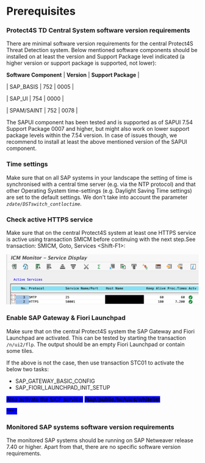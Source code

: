 # Prerequisites

### Protect4S TD Central System s**oftware version requirements**

There are minimal software version requirements for the central Protect4S Threat Detection system. Below mentioned software components should be installed on at least the version and Support Package level indicated (a higher version or support package is supported, not lower):



**Software Component** | **Version** | **Support Package** |

\| SAP\_BASIS | 752 | 0005 |

\| SAP\_UI | 754 | 0000 |

\| SPAM/SAINT | 752 | 0078 |



The SAPUI component has been tested and is supported as of SAPUI 7.54 Support Package 0007 and higher, but might also work on lower support package levels within the 7.54 version. In case of issues though, we recommend to install at least the above mentioned version of the SAPUI component.

### Time settings

Make sure that on all SAP systems in your landscape the setting of time is synchronised with a central time server (e.g. via the NTP protocol) and that other Operating System time-settings (e.g. Daylight Saving Time settings) are set to the default settings. We don't take into account the parameter _`zdate/DSTswitch_contloctime`_.

### Check active HTTPS service <a href="#check-that-http-s-service-is-active" id="check-that-http-s-service-is-active"></a>

Make sure that on the central Protect4S system at least one HTTPS service is active using transaction SMICM before continuing with the next step.See transaction: SMICM, Goto, Services \<Shift-F1>:

![SMICM HTTPS Service should be active](<../../.gitbook/assets/image (56) (1).png>)

### Enable SAP Gateway & Fiori Launchpad

Make sure that on the central Protect4S system the SAP Gateway and Fiori Launchpad are activated. This can be tested by starting the transaction `/n/ui2/flp`. The output should be an empty Fiori Launchpad or contain some tiles.

If the above is not the case, then use transaction STC01 to activate the below two tasks:

* SAP\_GATEWAY\_BASIC\_CONFIG
* SAP\_FIORI\_LAUNCHPAD\_INIT\_SETUP

<mark style="background-color:blue;">Also activate the SICF service:</mark> <mark style="background-color:blue;"></mark><mark style="background-color:blue;">**/sap/public/bc/uics/whitelist**</mark>

<mark style="background-color:blue;">****</mark>

### Monitored SAP systems s**oftware version requirements**

The monitored SAP systems should be running on SAP Netweaver release 7.40 or higher. Apart from that, there are no specific software version requirements.
